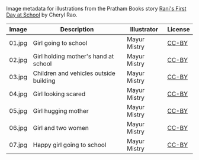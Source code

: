 Image metadata for illustrations from the Pratham Books story [Rani's First Day at School](https://storyweaver.org.in/stories/98-rani-s-first-day-at-school) by Cheryl Rao.

Image | Description | Illustrator | License
----- | ----------- | ----------- | -------
01.jpg | Girl going to school | Mayur Mistry | [CC-BY](https://creativecommons.org/licenses/by/4.0/)
02.jpg | Girl holding mother's hand at school | Mayur Mistry | [CC-BY](https://creativecommons.org/licenses/by/4.0/)
03.jpg | Children and vehicles outside building | Mayur Mistry | [CC-BY](https://creativecommons.org/licenses/by/4.0/)
04.jpg | Girl looking scared | Mayur Mistry | [CC-BY](https://creativecommons.org/licenses/by/4.0/)
05.jpg | Girl hugging mother | Mayur Mistry | [CC-BY](https://creativecommons.org/licenses/by/4.0/)
06.jpg | Girl and two women | Mayur Mistry | [CC-BY](https://creativecommons.org/licenses/by/4.0/)
07.jpg | Happy girl going to school  | Mayur Mistry | [CC-BY](https://creativecommons.org/licenses/by/4.0/)
